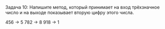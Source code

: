Задача 10: Напишите метод, который принимает на вход 
трёхзначное число и на выходе показывает вторую цифру этого числа.

456 -> 5
782 -> 8
918 -> 1
